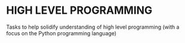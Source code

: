 # HIGH LEVEL PROGRAMMING
Tasks to help solidify understanding of high level programming (with a focus on the Python programming language)